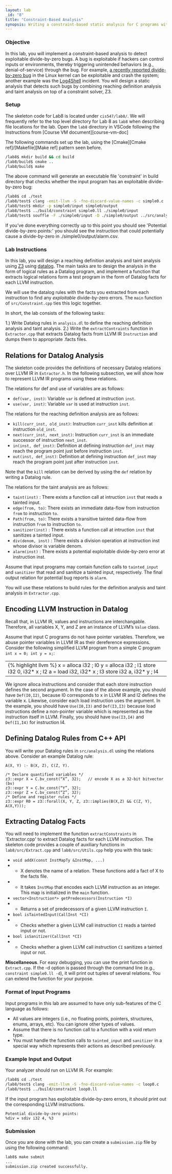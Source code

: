 ```yaml
---
layout: lab
_id: "8"
title: "Constraint-Based Analysis"
synopsis: Writing a constraint-based static analysis for C programs with LLVM and Z3.
---
```


### Objective 

In this lab, you will implement a constraint-based analysis to detect exploitable divide-by-zero bugs.
A bug is exploitable if hackers can control inputs or environments, thereby triggering unintended behaviors (e.g., denial-of-service) through the bug.
For example, [a recently reported divide-by-zero bug][bug] in the Linux kernel can be exploitable and crash the system; another example was the [Log4Shell][log4shell] incident.
You will design a static analysis that detects such bugs by combining reaching definition analysis and taint analysis on top of a constraint solver, Z3.

### Setup

The skeleton code for Lab8 is located under `cis547/lab8/`.
We will frequently refer to the top level directory for Lab 8 as `lab8` when describing file locations for the lab. Open the `lab8` directory in VSCode following the Instructions from [Course VM document][course-vm-doc]

The following commands set up the lab, using the [Cmake][Cmake ref]/[Makefile][Make ref] pattern seen before.

```sh
/lab8$ mkdir build && cd build
/lab8/build$ cmake ..
/lab8/build$ make
```

The above command will generate an executable file 'constraint' in build directory that checks whether the input program has an exploitable divide-by-zero bug:

```sh
/lab8$ cd ./test
/lab8/test$ clang -emit-llvm -S -fno-discard-value-names -c simple0.c
/lab8/test$ mkdir -p simple0/input simple0/output
/lab8/test$ ../build/constraint simple0.ll ./simple0/input
/lab8/test$ souffle -F ./simple0/input -D ./simple0/output ../src/analysis.d
```

If you’ve done everything correctly up to this point you should see 'Potential divide-by-zero points:' you should see the instruction that could potentially cause a divide-by-zero in ./simple0/output/alarm.csv. 

### Lab Instructions

In this lab, you will design a reaching definition analysis and taint analysis using [Z3][Z3Guide] using [datalog][souffle].
The main tasks are to design the analysis in the form of logical rules as a Datalog program, and implement a function that extracts logical relations form a test program in the form of Datalog facts for each LLVM instruction.

We will use the datalog rules with the facts you extracted from each instruction to find any *exploitable* divide-by-zero errors.
The `main` function of `src/Constraint.cpp` ties this logic together.

In short, the lab consists of the following tasks:

1.) Write Datalog rules in `analysis.dl` to define the reaching definition analysis and taint analysis.
2.) Write the `extractContraints` function in `Extractor.cpp` that extracts Datalog facts from LLVM IR `Instruction` and dumps them to appropriate .facts files.

## Relations for Datalog Analysis
The skeleton code provides the definitions of necessary Datalog relations over LLVM IR in `Extractor.h`.
In the following subsection, we will show how to represent LLVM IR programs using these relations.

The relations for def and use of variables are as follows:

- `def(var, inst)`: Variable `var` is defined at instruction `inst`.
- `use(var, inst)`: Variable `var` is used at instruction `inst`.

The relations for the reaching definition analysis are as follows: 

- `kill(curr_inst, old_inst)`: Instruction `curr_inst` kills definition at instruction `old_inst`.
- `next(curr_inst, next_inst)`: Instruction `curr_inst` is an immediate successor of instruction `next_inst`.
- `in(inst, def_inst)`: Definition at defining instruction `def_inst` may reach the program point just before instruction `inst`.
- `out(inst, def_inst)`: Definition at defining instruction `def_inst` may reach the program point just after instruction `inst`.

Note that the `kill` relation can be derived by using the `def` relation by writing a Datalog rule.

The relations for the taint analysis are as follows: 

- `taint(inst)` : There exists a function call at intruction `inst` that reads a tainted input.
- `edge(from, to)`: There exists an immediate data-flow from instruction `from` to instruction `to`.
- `Path(from, to)`: There exists a transitive tainted data-flow from instruction `from` to instruction `to`.
- `sanitizer(inst)` : There exists a function call at intruction `inst` that sanitizes a tainted input.
- `div(denom, inst)` : There exists a division operation at instruction inst whose divisor is variable denom.
- `alarm(inst)` : There exists a potential exploitable divide-by-zero error at instruction inst.


Assume that input programs may contain function calls to `tainted_input` and `sanitizer` that read and sanitize a tainted input, respectively. The final output relation for potential bug reports is `alarm`.

You will use these relations to build rules for the definition analysis and taint analysis in `Extractor.cpp`.

## Encoding LLVM Instruction in Datalog
Recall that, in LLVM IR, values and instructions are interchangable.
Therefore, all variables X, Y, and Z are an instance of LLVM’s `Value` class. 

Assume that input C programs do not have pointer variables.
Therefore, we abuse pointer variables in LLVM IR as their dereference expressions.
Consider the following simplified LLVM program from a simple C program `int x = 0; int y = x;`:

<table>
<tbody>
<tr valign="top">
<td>
{% highlight llvm %}
x = alloca i32          ; I0
y = alloca i32          ; I1
store i32 0, i32* x     ; I2
a = load i32, i32* x    ; I3
store i32 a, i32* y     ; I4
</td>
</tr>
</tbody>
</table>

We ignore alloca instructions and consider that each store instruction defines the second argument.
In the case of the above example, you should have `Def(I0,I2)`, because I0 corresponds to x in LLVM IR and I2 defines the variable x.
Likewise, consider each load instruction uses the argument.
In the example, you should have `Use(I0,I3)` and `Def(I3,I3)` because load instructions define a non-pointer variable which is represented as the instruction itself in LLVM.
Finally, you should have `Use(I3,I4)` and `Def(I1,I4)` for instruction I4.

## Defining Datalog Rules from C++ API
You will write your Datalog rules in `src/analysis.dl` using the relations above.
Consider an example Datalog rule:
```dl
A(X, Y) :- B(X, Z), C(Z, Y).
```

```
/* Declare quantified variables */
z3::expr X = C.bv_const(“X”, 32);   // encode X as a 32-bit bitvector (bv)
z3::expr Y = C.bv_const(“Y”, 32);
z3::expr Z = C.bv_const(“Z”, 32);
/* Define and register rules */
z3::expr R0 = z3::forall(X, Y, Z, z3::implies(B(X,Z) && C(Z, Y), A(X,Y)));
```

## Extracting Datalog Facts
You will need to implement the function `extractConstraints` in 'Extractor.cpp' to extract Datalog facts for each LLVM instruction.
The skeleton code provides a couple of auxiliary functions in `lab8/src/Extract.cpp` and `lab8/src/Utils.cpp` help you with this task:

- `void addX(const InstMapTy &InstMap, ...)`
- - X denotes the name of a relation. These functions add a fact of X to the facts file.
- - It takes `InstMap` that encodes each LLVM instruction as an integer. This map is initialized in the `main` function.
- `vector<Instruction*> getPredecessors(Instruction *I)`
- - Returns a set of predecessors of a given LLVM instruction `I`.
- `bool isTaintedInput(CallInst *CI)`
- - Checks whether a given LLVM call instruction `CI` reads a tainted input or not.
- `bool isSanitizer(CallInst *CI)`
- - Checks whether a given LLVM call instruction `CI` sanitizes a tainted input or not.

**Miscellaneous**.
For easy debugging, you can use the print function in `Extract.cpp`.
If the -d option is passed through the command line (e.g., `constraint simple0.ll -d`), it will print out tuples of several relations.
You can extend the function for your purpose. 

### Format of Input Programs

Input programs in this lab are assumed to have only sub-features of the C language as follows:

- All values are integers (i.e., no floating points, pointers, structures, enums, arrays, etc). You can ignore other types of values.
- Assume that there is no function call to a function with a void return type.
- You must handle the function calls to `tainted_input` and `sanitizer` in a special way which represents their actions as described previously.

### Example Input and Output

Your analyzer should run on LLVM IR. For example:

```sh
/lab8$ cd ./test
/lab8/test$ clang -emit-llvm -S -fno-discard-value-names -c loop0.c
/lab8/test$ ../build/constraint loop0.ll
```

If the input program has exploitable divide-by-zero errors, it should print out the corresponding  LLVM instructions.

```
Potential divide-by-zero points:
%div = sdiv i32 4, %3
```

### Submission


Once you are done with the lab, you can create a `submission.zip` file by using the following command:
```sh
lab8$ make submit
...
submission.zip created successfully.
```

[bug]: https://www.cvedetails.com/cve/CVE-2019-14284/
[log4shell]: https://en.wikipedia.org/wiki/Log4Shell
[souffle]: https://souffle-lang.github.io/simple
[Z3C++API]: https://z3prover.github.io/api/html/namespacez3.html
[Z3Guide]: https://web.archive.org/web/20210119175613/https://rise4fun.com/Z3/tutorial/guide
[expression]: https://z3prover.github.io/api/html/classz3_1_1expr.html
[fixed-point]: https://z3prover.github.io/api/html/classz3_1_1fixedpoint.html
[example]: https://github.com/Z3Prover/z3/blob/master/examples/c%2B%2B/example.cpp